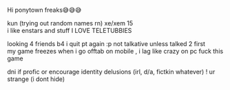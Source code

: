Hi ponytown freaks😅😅😅

kun (trying out random names rn) xe/xem 15  
i like enstars and stuff I LOVE TELETUBBIES   

looking 4 friends b4 i quit pt again :p not talkative unless talked 2 first  
my game freezes when i go offtab on mobile , i lag like crazy on pc fuck this game

dni if profic or encourage identity delusions (irl, d/a, fictkin whatever) ! ur strange (i dont hide)   
